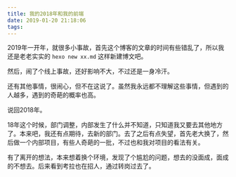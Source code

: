 ```yaml
---
title: 我的2018年和我的前端
date: 2019-01-20 21:18:06
tags:
---
```


2019年一开年，就很多小事故，首先这个博客的文章的时间有些错乱了，所以我还是老老实实的 `hexo new xx.md` 这样新建博文吧。

然后，闹了个线上事故，还好影响不大，不过还是一身冷汗。

还有其他事情，很闹心，但不在这说了。虽然我永远都不理解这些事情，但遇到的人越多，遇到的奇葩的概率也高。

说回2018年。

18年这个时候，部门调整，内部发生了什么并不知道，只知道我又要去其他地方了。本来吧，我还有点期待，去新的部门。去了之后有点失望，首先老大换了，然后做一个内部项目，有些人奇葩的一批，不过也和我对项目的看法有关。

有了离开的想法，本来想着换个环境，发现了个尴尬的问题，想去的没面成，面成的不想去。后来看到考拉也在招人，通过转岗过去了。
